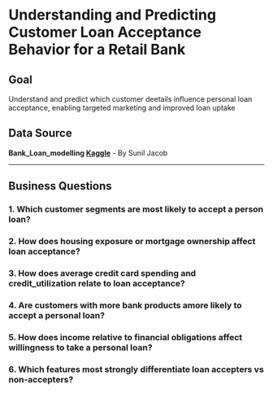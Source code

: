 # Understanding and Predicting Customer Loan Acceptance Behavior for a Retail Bank

## Goal
Understand and predict which customer deetails influence personal loan acceptance, enabling targeted marketing and improved loan uptake 

## Data Source
**Bank_Loan_modelling [Kaggle](https://www.kaggle.com/datasets/itsmesunil/bank-loan-modelling)** - By Sunil Jacob

---

## Business Questions

### 1. Which customer segments are most likely to accept a person loan?
### 2. How does housing exposure or mortgage ownership affect loan acceptance?
### 3. How does average credit card spending and credit_utilization relate to loan acceptance?
### 4. Are customers with more bank products amore likely to accept a personal loan?
### 5. How does income relative to financial obligations affect willingness to take a personal loan?
### 6. Which features most strongly differentiate loan accepters vs non-accepters?

